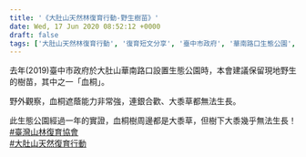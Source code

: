 ```yaml
---
title: '《大肚山天然林復育行動-野生樹苗》'
date: Wed, 17 Jun 2020 08:52:12 +0000
draft: false
tags: ['大肚山天然林復育行動', '復育短文分享', '臺中市政府', '華南路口生態公園', '血桐']
---
```


去年(2019)臺中市政府於大肚山華南路口設置生態公園時，本會建議保留現地野生的樹苗，其中之一「血桐」。

野外觀察，血桐遮蔭能力非常強，連銀合歡、大黍草都無法生長。

此生態公園經過一年的實證，血桐樹周邊都是大黍草，但樹下大黍幾乎無法生長！  
[#臺灣山林復育協會](https://timeline.line.me/hashtag/%E8%87%BA%E7%81%A3%E5%B1%B1%E6%9E%97%E5%BE%A9%E8%82%B2%E5%8D%94%E6%9C%83)  
[#大肚山天然復育行動](https://timeline.line.me/hashtag/%E5%A4%A7%E8%82%9A%E5%B1%B1%E5%A4%A9%E7%84%B6%E5%BE%A9%E8%82%B2%E8%A1%8C%E5%8B%95)
